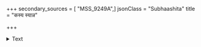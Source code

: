 +++
secondary_sources = [ "MSS_9249A",]
jsonClass = "Subhaashita"
title = "कस्य स्यान्न"

+++

<details><summary>Text</summary>

कस्य स्यान्न स्खलितं पूर्णाः सर्वे मनोरथाः कस्य।  
कस्येह सुखं नित्यं दैवेन न खण्डितः को वा॥
</details>
